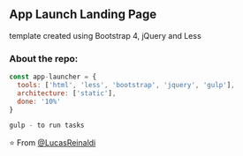 <h2>App Launch Landing Page</h2>
<p>template created using Bootstrap 4, jQuery and Less</p>

### About the repo:  

```javascript
const app-launcher = {
  tools: ['html', 'less', 'bootstrap', 'jquery', 'gulp'],
  architecture: ['static'],
  done: '10%'
}

gulp - to run tasks

```

⭐️ From [@LucasReinaldi](https://github.com/lucasreinaldi)
